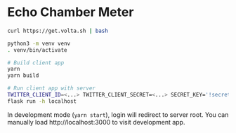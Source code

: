 # Echo Chamber Meter

```sh
curl https://get.volta.sh | bash

python3 -m venv venv
. venv/bin/activate

# Build client app
yarn
yarn build

# Run client app with server
TWITTER_CLIENT_ID=<...> TWITTER_CLIENT_SECRET=<...> SECRET_KEY='!secret' FLASK_ENV=development \
flask run -h localhost
```

In development mode (`yarn start`), login will redirect to server root.
You can manually load http://localhost:3000 to visit development app.
